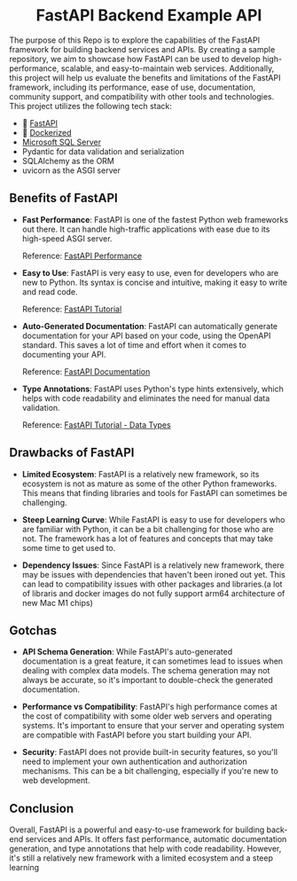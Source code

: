 <h1 align=center><strong>FastAPI Backend Example API</strong></h1>

The purpose of this Repo is to explore the capabilities of the FastAPI framework for building backend services and APIs. By creating a sample repository, we aim to showcase how FastAPI can be used to develop high-performance, scalable, and easy-to-maintain web services. Additionally, this project will help us evaluate the benefits and limitations of the FastAPI framework, including its performance, ease of use, documentation, community support, and compatibility with other tools and technologies. This project utilizes the following tech stack:

- 🐍 [FastAPI](https://fastapi.tiangolo.com/)
- 🐳 [Dockerized](https://www.docker.com/)
- [Microsoft SQL Server](https://learn.microsoft.com/en-us/sql/linux/quickstart-install-connect-docker?view=sql-server-ver16&pivots=cs1-bash)
- Pydantic for data validation and serialization
- SQLAlchemy as the ORM
- uvicorn as the ASGI server

## Benefits of FastAPI

- **Fast Performance**: FastAPI is one of the fastest Python web frameworks out there. It can handle high-traffic applications with ease due to its high-speed ASGI server.

  Reference: [FastAPI Performance](https://fastapi.tiangolo.com/benchmarks/)

- **Easy to Use**: FastAPI is very easy to use, even for developers who are new to Python. Its syntax is concise and intuitive, making it easy to write and read code.

  Reference: [FastAPI Tutorial](https://fastapi.tiangolo.com/tutorial/)

- **Auto-Generated Documentation**: FastAPI can automatically generate documentation for your API based on your code, using the OpenAPI standard. This saves a lot of time and effort when it comes to documenting your API.

  Reference: [FastAPI Documentation](https://fastapi.tiangolo.com/)

- **Type Annotations**: FastAPI uses Python's type hints extensively, which helps with code readability and eliminates the need for manual data validation.

  Reference: [FastAPI Tutorial - Data Types](https://fastapi.tiangolo.com/tutorial/body-multiple-params/#more-about-data-types)

## Drawbacks of FastAPI

- **Limited Ecosystem**: FastAPI is a relatively new framework, so its ecosystem is not as mature as some of the other Python frameworks. This means that finding libraries and tools for FastAPI can sometimes be challenging.

- **Steep Learning Curve**: While FastAPI is easy to use for developers who are familiar with Python, it can be a bit challenging for those who are not. The framework has a lot of features and concepts that may take some time to get used to.

- **Dependency Issues**: Since FastAPI is a relatively new framework, there may be issues with dependencies that haven't been ironed out yet. This can lead to compatibility issues with other packages and libraries.(a lot of libraris and docker images do not fully support arm64 architecture of new Mac M1 chips)

## Gotchas

- **API Schema Generation**: While FastAPI's auto-generated documentation is a great feature, it can sometimes lead to issues when dealing with complex data models. The schema generation may not always be accurate, so it's important to double-check the generated documentation.

- **Performance vs Compatibility**: FastAPI's high performance comes at the cost of compatibility with some older web servers and operating systems. It's important to ensure that your server and operating system are compatible with FastAPI before you start building your API.

- **Security**: FastAPI does not provide built-in security features, so you'll need to implement your own authentication and authorization mechanisms. This can be a bit challenging, especially if you're new to web development.

## Conclusion

Overall, FastAPI is a powerful and easy-to-use framework for building back-end services and APIs. It offers fast performance, automatic documentation generation, and type annotations that help with code readability. However, it's still a relatively new framework with a limited ecosystem and a steep learning
